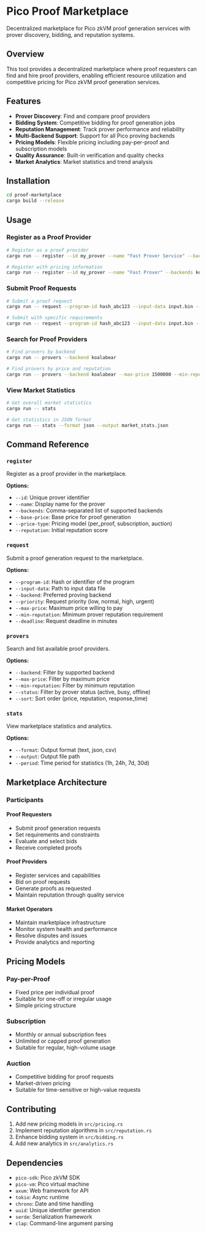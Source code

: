 # Pico Proof Marketplace

Decentralized marketplace for Pico zkVM proof generation services with prover discovery, bidding, and reputation systems.

## Overview

This tool provides a decentralized marketplace where proof requesters can find and hire proof providers, enabling efficient resource utilization and competitive pricing for Pico zkVM proof generation services.

## Features

- **Prover Discovery**: Find and compare proof providers
- **Bidding System**: Competitive bidding for proof generation jobs
- **Reputation Management**: Track prover performance and reliability
- **Multi-Backend Support**: Support for all Pico proving backends
- **Pricing Models**: Flexible pricing including pay-per-proof and subscription models
- **Quality Assurance**: Built-in verification and quality checks
- **Market Analytics**: Market statistics and trend analysis

## Installation

```bash
cd proof-marketplace
cargo build --release
```

## Usage

### Register as a Proof Provider

```bash
# Register as a proof provider
cargo run -- register --id my_prover --name "Fast Prover Service" --backends koalabear,babybear

# Register with pricing information
cargo run -- register --id my_prover --name "Fast Prover" --backends koalabear --base-price 1000000 --price-type per_proof
```

### Submit Proof Requests

```bash
# Submit a proof request
cargo run -- request --program-id hash_abc123 --input-data input.bin --backend koalabear

# Submit with specific requirements
cargo run -- request --program-id hash_abc123 --input-data input.bin --backend koalabear --priority high --max-price 2000000
```

### Search for Proof Providers

```bash
# Find provers by backend
cargo run -- provers --backend koalabear

# Find provers by price and reputation
cargo run -- provers --backend koalabear --max-price 1500000 --min-reputation 4.5
```

### View Market Statistics

```bash
# Get overall market statistics
cargo run -- stats

# Get statistics in JSON format
cargo run -- stats --format json --output market_stats.json
```

## Command Reference

### `register`
Register as a proof provider in the marketplace.

**Options:**
- `--id`: Unique prover identifier
- `--name`: Display name for the prover
- `--backends`: Comma-separated list of supported backends
- `--base-price`: Base price for proof generation
- `--price-type`: Pricing model (per_proof, subscription, auction)
- `--reputation`: Initial reputation score

### `request`
Submit a proof generation request to the marketplace.

**Options:**
- `--program-id`: Hash or identifier of the program
- `--input-data`: Path to input data file
- `--backend`: Preferred proving backend
- `--priority`: Request priority (low, normal, high, urgent)
- `--max-price`: Maximum price willing to pay
- `--min-reputation`: Minimum prover reputation requirement
- `--deadline`: Request deadline in minutes

### `provers`
Search and list available proof providers.

**Options:**
- `--backend`: Filter by supported backend
- `--max-price`: Filter by maximum price
- `--min-reputation`: Filter by minimum reputation
- `--status`: Filter by prover status (active, busy, offline)
- `--sort`: Sort order (price, reputation, response_time)

### `stats`
View marketplace statistics and analytics.

**Options:**
- `--format`: Output format (text, json, csv)
- `--output`: Output file path
- `--period`: Time period for statistics (1h, 24h, 7d, 30d)

## Marketplace Architecture

### Participants

#### Proof Requesters
- Submit proof generation requests
- Set requirements and constraints
- Evaluate and select bids
- Receive completed proofs

#### Proof Providers
- Register services and capabilities
- Bid on proof requests
- Generate proofs as requested
- Maintain reputation through quality service

#### Market Operators
- Maintain marketplace infrastructure
- Monitor system health and performance
- Resolve disputes and issues
- Provide analytics and reporting

## Pricing Models

### Pay-per-Proof
- Fixed price per individual proof
- Suitable for one-off or irregular usage
- Simple pricing structure

### Subscription
- Monthly or annual subscription fees
- Unlimited or capped proof generation
- Suitable for regular, high-volume usage

### Auction
- Competitive bidding for proof requests
- Market-driven pricing
- Suitable for time-sensitive or high-value requests

## Contributing

1. Add new pricing models in `src/pricing.rs`
2. Implement reputation algorithms in `src/reputation.rs`
3. Enhance bidding system in `src/bidding.rs`
4. Add new analytics in `src/analytics.rs`

## Dependencies

- `pico-sdk`: Pico zkVM SDK
- `pico-vm`: Pico virtual machine
- `axum`: Web framework for API
- `tokio`: Async runtime
- `chrono`: Date and time handling
- `uuid`: Unique identifier generation
- `serde`: Serialization framework
- `clap`: Command-line argument parsing
